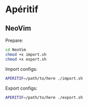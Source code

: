 # Apéritif

## NeoVim

Prepare:

```bash
cd NeoVim
chmod +x import.sh
chmod +x export.sh
```

Import configs:

```bash
APERITIF=/path/to/here ./import.sh
```

Export configs:

```bash
APERITIF=/path/to/here ./export.sh
```
